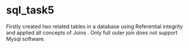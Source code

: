 # sql_task5
Firstly created two related tables in a database using Referential integrity and applied all concepts of Joins . Only full outer join does not support Mysql software.
